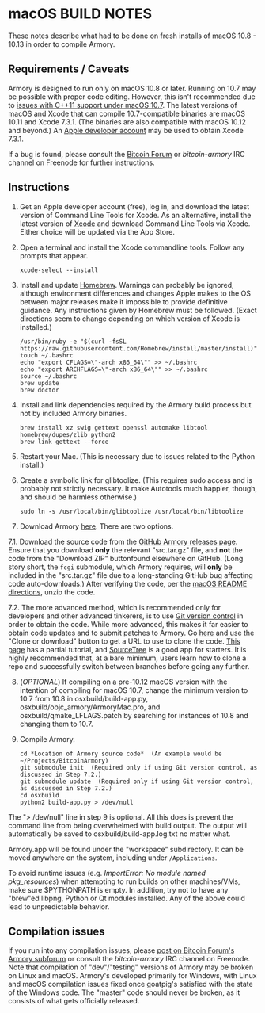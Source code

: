 # macOS BUILD NOTES
These notes describe what had to be done on fresh installs of macOS 10.8 - 10.13 in order to compile Armory.

## Requirements / Caveats
Armory is designed to run only on macOS 10.8 or later. Running on 10.7 may be possible with proper code editing. However, this isn't recommended due to [issues with C++11 support under macOS 10.7](https://github.com/bitcoin/bitcoin/issues/8577#issuecomment-255945996). The latest versions of macOS and Xcode that can compile 10.7-compatible binaries are macOS 10.11 and Xcode 7.3.1. (The binaries are also compatible with macOS 10.12 and beyond.) An [Apple developer account](https://developer.apple.com/) may be used to obtain Xcode 7.3.1.

If a bug is found, please consult the [Bitcoin Forum](https://bitcointalk.org/index.php?board=97.0) or *bitcoin-armory* IRC channel on Freenode for further instructions.

## Instructions
 1. Get an Apple developer account (free), log in, and download the latest version of Command Line Tools for Xcode. As an alternative, install the latest version of [Xcode](https://itunes.apple.com/us/app/xcode/id497799835) and download Command Line Tools via Xcode. Either choice will be updated via the App Store.

 2. Open a terminal and install the Xcode commandline tools. Follow any prompts that appear.

        xcode-select --install

 3. Install and update [Homebrew](http://brew.sh). Warnings can probably be ignored, although environment differences and changes Apple makes to the OS between major releases make it impossible to provide definitive guidance. Any instructions given by Homebrew must be followed. (Exact directions seem to change depending on which version of Xcode is installed.)

        /usr/bin/ruby -e "$(curl -fsSL https://raw.githubusercontent.com/Homebrew/install/master/install)"
        touch ~/.bashrc
        echo "export CFLAGS=\"-arch x86_64\"" >> ~/.bashrc
        echo "export ARCHFLAGS=\"-arch x86_64\"" >> ~/.bashrc
        source ~/.bashrc
        brew update
        brew doctor

 4. Install and link dependencies required by the Armory build process but not by included Armory binaries.

        brew install xz swig gettext openssl automake libtool homebrew/dupes/zlib python2
        brew link gettext --force

 5. Restart your Mac. (This is necessary due to issues related to the Python install.)

 6. Create a symbolic link for glibtoolize. (This requires sudo access and is probably not strictly necessary. It make Autotools much happier, though, and should be harmless otherwise.)

        sudo ln -s /usr/local/bin/glibtoolize /usr/local/bin/libtoolize

 7. Download Armory [here](https://github.com/goatpig/BitcoinArmory). There are two options.

   7.1. Download the source code from the [GitHub Armory releases page](https://github.com/goatpig/BitcoinArmory/releases/). Ensure that you download **only** the relevant "src.tar.gz" file, and **not** the code from the "Download ZIP" buttonfound elsewhere on GitHub. (Long story short, the `fcgi` submodule, which Armory requires, will **only** be included in the "src.tar.gz" file due to a long-standing GitHub bug affecting code auto-downloads.) After verifying the code, per the [macOS README directions](../README_macOS.md), unzip the code.

   7.2. The more advanced method, which is recommended only for developers and other advanced tinkerers, is to use [Git version control](https://en.wikipedia.org/wiki/Git) in order to obtain the code. While more advanced, this makes it far easier to obtain code updates and to submit patches to Armory. Go [here](https://github.com/goatpig/BitcoinArmory) and use the "Clone or download" button to get a URL to use to clone the code. [This page](https://help.github.com/articles/cloning-a-repository-from-github/) has a partial tutorial, and [SourceTree](https://www.sourcetreeapp.com/) is a good app for starters. It is highly recommended that, at a bare minimum, users learn how to clone a repo and successfully switch between branches before going any further.

 8. (*OPTIONAL*) If compiling on a pre-10.12 macOS version with the intention of compiling for macOS 10.7, change the minimum version to 10.7 from 10.8 in osxbuild/build-app.py, osxbuild/objc\_armory/ArmoryMac.pro, and osxbuild/qmake\_LFLAGS.patch by searching for instances of 10.8 and changing them to 10.7.

 9. Compile Armory.

        cd *Location of Armory source code*  (An example would be ~/Projects/BitcoinArmory)
		git submodule init  (Required only if using Git version control, as discussed in Step 7.2.)
		git submodule update  (Required only if using Git version control, as discussed in Step 7.2.)
		cd osxbuild
        python2 build-app.py > /dev/null

The "> /dev/null" line in step 9 is optional. All this does is prevent the command line from being overwhelmed with build output. The output will automatically be saved to osxbuild/build-app.log.txt no matter what.

Armory.app will be found under the "workspace" subdirectory. It can be moved anywhere on the system, including under `/Applications`.

To avoid runtime issues (e.g. *ImportError: No module named pkg_resources*) when attempting to run builds on other machines/VMs, make sure $PYTHONPATH is empty. In addition, try not to have any "brew"ed libpng, Python or Qt modules installed. Any of the above could lead to unpredictable behavior.

## Compilation issues
If you run into any compilation issues, please [post on Bitcoin Forum's Armory subforum](https://bitcointalk.org/index.php?board=97.0) or consult the *bitcoin-armory* IRC channel on Freenode. Note that compilation of "dev"/"testing" versions of Armory may be broken on Linux and macOS. Armory's developed primarily for Windows, with Linux and macOS compilation issues fixed once goatpig's satisfied with the state of the Windows code. The "master" code should never be broken, as it consists of what gets officially released.
